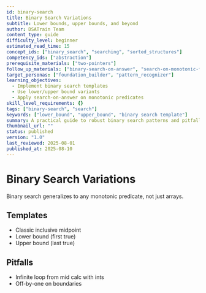 ```yaml
---
id: binary-search
title: Binary Search Variations
subtitle: Lower bounds, upper bounds, and beyond
author: DSATrain Team
content_type: guide
difficulty_level: beginner
estimated_read_time: 15
concept_ids: ["binary_search", "searching", "sorted_structures"]
competency_ids: ["abstraction"]
prerequisite_materials: ["two-pointers"]
follow_up_materials: ["binary-search-on-answer", "search-on-monotonic-functions"]
target_personas: ["foundation_builder", "pattern_recognizer"]
learning_objectives:
  - Implement binary search templates
  - Use lower/upper bound variants
  - Apply search-on-answer on monotonic predicates
skill_level_requirements: {}
tags: ["binary-search", "search"]
keywords: ["lower_bound", "upper_bound", "binary search template"]
summary: A practical guide to robust binary search patterns and pitfalls.
thumbnail_url: ""
status: published
version: "1.0"
last_reviewed: 2025-08-01
published_at: 2025-08-10
---
```


# Binary Search Variations

Binary search generalizes to any monotonic predicate, not just arrays.

## Templates

- Classic inclusive midpoint
- Lower bound (first true)
- Upper bound (last true)

## Pitfalls

- Infinite loop from mid calc with ints
- Off-by-one on boundaries
